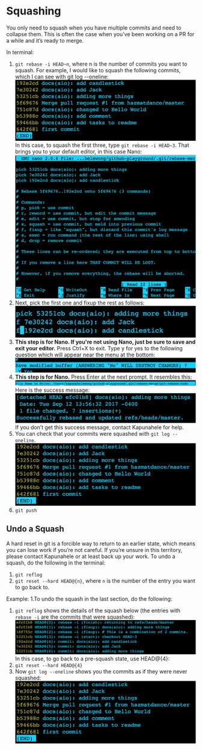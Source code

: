 
# Squashing

You only need to squash when you have multiple commits and need to collapse them. 
This is often the case when you’ve been working on a PR for a while and it’s ready to merge. 

In terminal:
1. `git rebase -i HEAD~n`, where n is the number of commits you want to squash. For example, I would like to squash the following commits, which I can see with git log --oneline: 
![Image of git log](img/gitlog.png)
In this case, to squash the first three, type `git rebase -i HEAD~3`. That brings you to your default editor, in this case Nano:
![Image nano](img/nano1.png)
1. Next, pick the first one and fixup the rest as follows:
![Image of fixup](img/nano2.png)
1. **This step is for Nano. If you're not using Nano, just be sure to save and exit your editor.** Press Ctrl+X to exit. Type y for yes to the following question which will appear near the menu at the bottom: 
![Image of exit](img/nano3.png)
1. **This step is for Nano.** Press Enter at the next prompt. It resembles this:![Nano File to write prompt](img/nano-file-to-write.png) Here is the success message: 
![Image of success](img/success-msg.png) If you don’t get this success message, contact Kapunahele for help.
1. You can check that your commits were squashed with `git log --oneline`.
![Image of fixup](img/squash-undone.png)
1. `git push` 

## Undo a Squash

A hard reset in git is a forcible way to return to an earlier state, which means you can lose work if you’re not careful. If you’re unsure in this territory, please contact Kapunahele or at least back up your work. To undo a squash, do the following in the terminal:

1. `git reflog`
1. `git reset --hard HEAD@{n}`, where `n` is the number of the entry you want to go back to.

Example:
1.To undo the squash in the last section, do the following:
1. `git reflog` shows the details of the squash below (the entries with `rebase -i` are the commits that were squashed): ![Image of reflog](img/gitreflog.png)
In this case, to go back to a pre-squash state, use HEAD@{4}: 
1. `git reset --hard HEAD@{4}`
1. Now `git log --oneline` shows you the commits as if they were never squashed: ![Image of presquash state](img/squash-undone.png)


